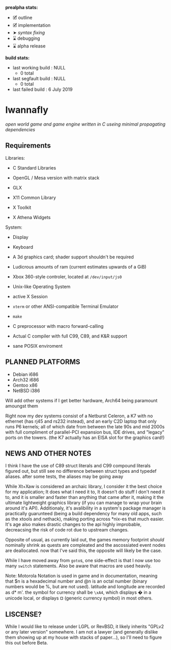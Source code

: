 **prealpha stats:**
- 🗹 outline
- 🗹 implementation
- ➤ *syntax fixing*
- ⌛ debugging
- ⌛ alpha release

**build stats:**
- last working build : NULL
	- 0 total
- last segfault build : NULL
	- 0 total
- last failed build : 6 July 2019

Iwannafly
=========
*open world game and game engine written in C useing minimal propagating dependencies*

Requirements
------------

Libraries:

- C Standard Libraries

- OpenGL / Mesa version with matrix stack
- GLX

- X11 Common Library
- X Toolkit
- X Athena Widgets

System:

- Display
- Keyboard
- A 3d graphics card; shader support shouldn't be required
- Ludicrous amounts of ram (current estimates upwards of a GiB)
- Xbox 360-style controler, located at <CODE>/dev/input/js0</CODE>

- Unix-like Operating System
- active X Session
- <CODE>xterm</CODE> or other ANSI-compatible Terminal Emulator
- <CODE>make</CODE>
- C preprocessor with macro forward-calling
- Actual C compiler with full C99, C89, and K&R support
- sane POSIX enviroment

PLANNED PLATFORMS
-----------------

- Debian i686
- Arch32 i686
- Gentoo  x86
- NetBSD i386

Will add other systems if I get better hardware, Arch64 being paramount amoungst them

Right now my dev systems consist of a Netburst Celeron, a K7 with no ethernet (has rj45 and rs232 instead), and an early C2D laptop that only runs P6 kernels; all of which date from between the late 90s and mid 2000s with full compliment of parallel-PCI expansion bus, IDE drives, and "legacy" ports on the towers. (the K7 actually has an EISA slot for the graphics card!)

NEWS AND OTHER NOTES
--------------------

I think I have the use of C89 struct literals and C99 compound literals figured out, but still see no difference between struct types and typedef aliases. after some tests, the aliases may be going away

While Xt+Xaw is considered an archaic library, I consider it the best choice for my application; It does what I need it to, It doesn't do stuff I don't need it to, and it is smaller and faster than anything that came after it, making it the ultimate lightweight graphics library (if you can manage to wrap your brain around it's API). Additionaly, it's avalibility in a system's package manager is practically guarunteed (being a build dependency for many old apps, such as the xtools and nethack), making porting across \*nix-es that much easier. It's age also makes drastic changes to the api highly improbable, decreacsing the risk of code rot due to upstream changes.

Opposite of usual, as currently laid out, the games memory footprint *should* nominally shrink as quests are compleated and the ascossiated event nodes are deallocated. now that I've said this, the opposite will likely be the case.

While I have moved away from <CODE>goto</CODE>s, one side-effect is that I now use too many <CODE>switch</CODE> statements. Also be aware that macros are used heavily.

Note: Motorola Notation is used in game and in documentation, meaning that $n is a hexadecimal number and @n is an octal number (binary numbers would be %, but are not used). latitude and longitude are recorded as d\* m'. the symbol for currency shall be <CODE>\xA4</CODE>, which displays � in a unicode local, or displays ¤ (generic currency symbol) in most others.

LISCENSE?
---------
While I would like to release under LGPL or RevBSD, it likely inherits "GPLv2 or any later version" somewhere. I am not a lawyer (and generally dislike them showing up at my house with stacks of paper...), so I'll need to figure this out before Beta.
